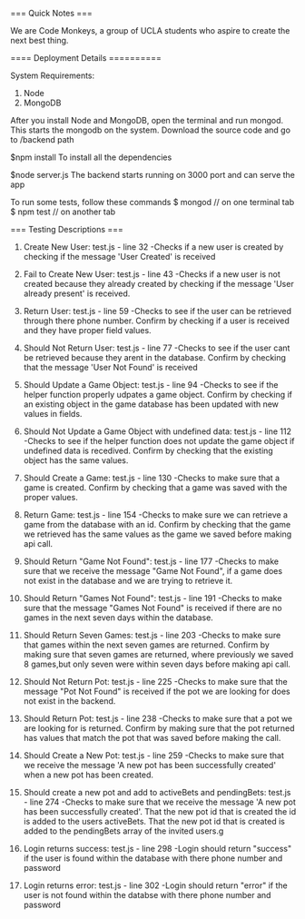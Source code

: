 === Quick Notes ===

We are Code Monkeys, a group of UCLA students who aspire to create the next best thing.

==== Deployment Details ==========

System Requirements:

1. Node
2. MongoDB

After you install Node and MongoDB, open the terminal and run mongod. This starts the mongodb on the system.
Download the source code and go to /backend path

$npm install
To install all the dependencies

$node server.js
The backend starts running on 3000 port and can serve the app

To run some tests, follow these commands
	$ mongod // on one terminal tab
	$ npm test // on another tab


=== Testing Descriptions ===

1. Create New User: test.js - line 32
	-Checks if a new user is created by checking if the message 'User Created' is received

2. Fail to Create New User: test.js - line 43
	-Checks if a new user is not created because they already created by checking if the message 
	'User already present' is received.

3. Return User: test.js - line 59
	-Checks to see if the user can be retrieved through there phone number. Confirm by checking if
	a user is received and they have proper field values.

4. Should Not Return User: test.js - line 77
	-Checks to see if the user cant be retrieved because they arent in the database. Confirm by checking
	that the message 'User Not Found' is received

5. Should Update a Game Object: test.js - line 94
	-Checks to see if the helper function properly udpates a game object. Confirm by checking if an
	existing object in the game database has been updated with new values in fields.

6. Should Not Update a Game Object with undefined data: test.js - line 112
	-Checks to see if the helper function does not update the game object if undefined data is recedived. 
	Confirm by checking that the existing object has the same values.

7. Should Create a Game: test.js - line 130
	-Checks to make sure that a game is created. Confirm by checking that a game was saved with the proper values.

8. Return Game: test.js - line 154
	-Checks to make sure we can retrieve a game from the database with an id. Confirm by checking that the game
	we retrieved has the same values as the game we saved before making api call.

9. Should Return "Game Not Found": test.js - line 177
	-Checks to make sure that we receive the message "Game Not Found", if a game does not exist in the database
	and we are trying to retrieve it.

10. Should Return "Games Not Found": test.js - line 191
	-Checks to make sure that the message "Games Not Found" is received if there are no games in the next seven days
	within the database.

11. Should Return Seven Games: test.js - line 203
	-Checks to make sure that games within the next seven games are returned. Confirm by making sure that
	seven games are returned, where previously we saved 8 games,but only seven were within seven days before 
	making api call.

12. Should Not Return Pot: test.js - line 225
	-Checks to make sure that the message "Pot Not Found" is received if the pot we are looking for
	does not exist in the backend.

13. Should Return Pot: test.js - line 238
	-Checks to make sure that a pot we are looking for is returned. Confirm by making sure that 
	the pot returned has values that match the pot that was saved before making the call.

14. Should Create a New Pot: test.js - line 259
	-Checks to make sure that we receive the message 'A new pot has been successfully created' when
	a new pot has been created.

15. Should create a  new pot and add to activeBets and pendingBets: test.js - line 274
	-Checks to make sure that we receive the message 'A new pot has been successfully created'. That the
	new pot id that is created the id is added to the users activeBets. That the new pot id that is created 
	is added to the pendingBets array of the invited users.g

16. Login returns success: test.js - line 298
	-Login should return "success" if the user is found within the database with there phone number and password

17. Login returns error: test.js - line 302
	-Login should return "error" if the user is not found within the databse with there phone number and password
